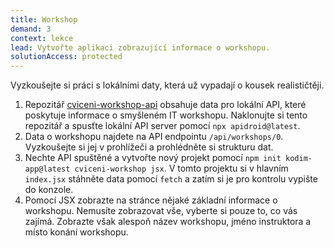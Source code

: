 ```yaml
---
title: Workshop
demand: 3
context: lekce
lead: Vytvořte aplikaci zobrazující informace o workshopu.
solutionAccess: protected
---
```


Vyzkoušejte si práci s lokálními daty, která už vypadají o kousek realističtěji.

1. Repozitář [cviceni-workshop-api](https://github.com/Czechitas-podklady-WEB/cviceni-workshop-api) obsahuje data pro lokální API, které poskytuje informace o smyšleném IT workshopu. Naklonujte si tento repozitář a spusťte lokální API server pomocí `npx apidroid@latest`.
1. Data o workshopu najdete na API endpointu `/api/workshops/0`. Vyzkoušejte si jej v prohlížeči a prohlédněte si strukturu dat.
1. Nechte API spuštěné a vytvořte nový projekt pomocí `npm init kodim-app@latest cviceni-workshop jsx`. V tomto projektu si v hlavním `index.jsx` stáhněte data pomocí `fetch` a zatím si je pro kontrolu vypište do konzole.
1. Pomocí JSX zobrazte na stránce nějaké základní informace o workshopu. Nemusíte zobrazovat vše, vyberte si pouze to, co vás zajímá. Zobrazte však alespoň název workshopu, jméno instruktora a místo konání workshopu.
